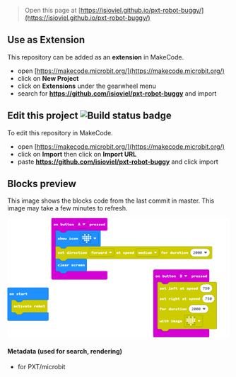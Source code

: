 
> Open this page at [https://isioviel.github.io/pxt-robot-buggy/](https://isioviel.github.io/pxt-robot-buggy/)

## Use as Extension

This repository can be added as an **extension** in MakeCode.

* open [https://makecode.microbit.org/](https://makecode.microbit.org/)
* click on **New Project**
* click on **Extensions** under the gearwheel menu
* search for **https://github.com/isioviel/pxt-robot-buggy** and import

## Edit this project ![Build status badge](https://github.com/isioviel/pxt-robot-buggy/workflows/MakeCode/badge.svg)

To edit this repository in MakeCode.

* open [https://makecode.microbit.org/](https://makecode.microbit.org/)
* click on **Import** then click on **Import URL**
* paste **https://github.com/isioviel/pxt-robot-buggy** and click import

## Blocks preview

This image shows the blocks code from the last commit in master.
This image may take a few minutes to refresh.

![A rendered view of the blocks](https://github.com/isioviel/pxt-robot-buggy/raw/master/.github/makecode/blocks.png)

#### Metadata (used for search, rendering)

* for PXT/microbit
<script src="https://makecode.com/gh-pages-embed.js"></script><script>makeCodeRender("{{ site.makecode.home_url }}", "{{ site.github.owner_name }}/{{ site.github.repository_name }}");</script>
